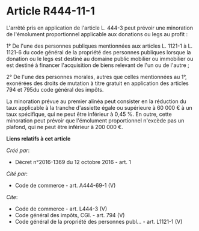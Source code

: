 # Article R444-11-1

L'arrêté pris en application de l'article L. 444-3 peut prévoir une minoration de l'émolument proportionnel applicable aux
donations ou legs au profit : 

1° De l'une des personnes publiques mentionnées aux articles L. 1121-1 à L. 1121-6 du code général de la propriété des
personnes publiques lorsque la donation ou le legs est destiné au domaine public mobilier ou immobilier ou est destiné à
financer l'acquisition de biens relevant de l'un ou de l'autre ; 

2° De l'une des personnes morales, autres que celles mentionnées au 1°, exonérées des droits de mutation à titre gratuit en
application des articles 794 et 795du code général des impôts. 

La minoration prévue au premier alinéa peut consister en la réduction du taux applicable à la tranche d'assiette égale ou
supérieure à 60 000 € à un taux spécifique, qui ne peut être inférieur à 0,45 %. En outre, cette minoration peut prévoir que
l'émolument proportionnel n'excède pas un plafond, qui ne peut être inférieur à 200 000 €.

**Liens relatifs à cet article**

_Créé par_:

  - Décret n°2016-1369 du 12 octobre 2016 - art. 1

_Cité par_:

  - Code de commerce - art. A444-69-1 (V)

_Cite_:

  - Code de commerce - art. L444-3 (V)
  - Code général des impôts, CGI. - art. 794 (V)
  - Code général de la propriété des personnes publ... - art. L1121-1 (V)
